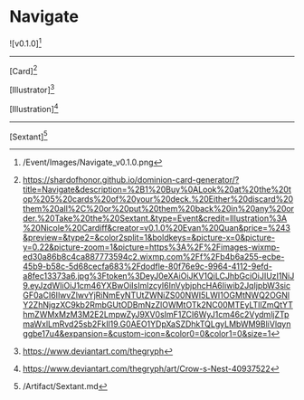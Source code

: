 # Navigate

![v0.1.0][^v0.1.0]

---

[Card][^Card]

[Illustrator][^Illustrator]

[Illustration][^Illustration]

---

[Sextant][^Sextant]

[^v0.1.0]: /Event/Images/Navigate_v0.1.0.png
[^Sextant]: /Artifact/Sextant.md
[^Card]: https://shardofhonor.github.io/dominion-card-generator/?title=Navigate&description=%2B1%20Buy%0ALook%20at%20the%20top%205%20cards%20of%20your%20deck.%20Either%20discard%20them%20all%2C%20or%20put%20them%20back%20in%20any%20order.%20Take%20the%20Sextant.&type=Event&credit=Illustration%3A%20Nicole%20Cardiff&creator=v0.1.0%20Evan%20Quan&price=%243&preview=&type2=&color2split=1&boldkeys=&picture-x=0&picture-y=0.22&picture-zoom=1&picture=https%3A%2F%2Fimages-wixmp-ed30a86b8c4ca887773594c2.wixmp.com%2Ff%2Fb4b6a255-ecbe-45b9-b58c-5d68cecfa683%2Fdodfle-80f76e9c-9964-4112-9efd-a8fec13373a6.jpg%3Ftoken%3DeyJ0eXAiOiJKV1QiLCJhbGciOiJIUzI1NiJ9.eyJzdWIiOiJ1cm46YXBwOiIsImlzcyI6InVybjphcHA6Iiwib2JqIjpbW3sicGF0aCI6IlwvZlwvYjRiNmEyNTUtZWNiZS00NWI5LWI1OGMtNWQ2OGNlY2ZhNjgzXC9kb2RmbGUtODBmNzZlOWMtOTk2NC00MTEyLTllZmQtYThmZWMxMzM3M2E2LmpwZyJ9XV0sImF1ZCI6WyJ1cm46c2VydmljZTpmaWxlLmRvd25sb2FkIl19.G0AEO1YDpXaSZDhkTQLgyLMbWM9BliVlqynggbe17u4&expansion=&custom-icon=&color0=0&color1=0&size=1
[^Illustrator]: https://www.deviantart.com/thegryph
[^Illustration]: https://www.deviantart.com/thegryph/art/Crow-s-Nest-40937522
